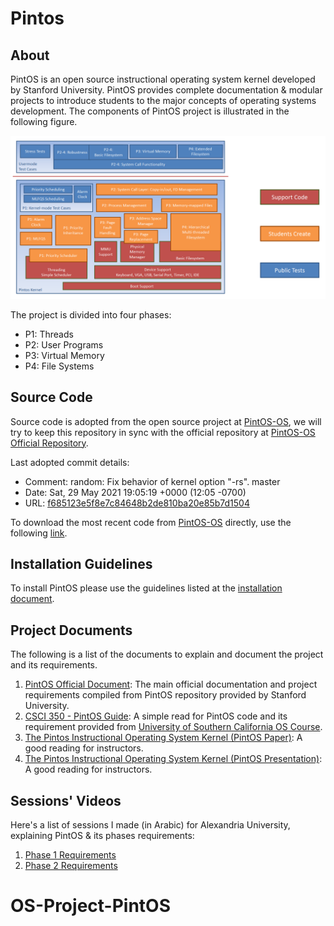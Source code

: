 # Pintos

## About

PintOS is an open source instructional operating system kernel developed by Stanford University. PintOS provides complete documentation & modular projects to introduce students to the major concepts of operating systems development. The components of PintOS project is illustrated in the following figure.

![PintOS Components](resources/pintos_components.png "PintOS Components")

The project is divided into four phases:

* P1: Threads
* P2: User Programs
* P3: Virtual Memory
* P4: File Systems

## Source Code

Source code is adopted from the open source project at [PintOS-OS](https://pintos-os.org/), we will try to keep this repository in sync with the official repository at [PintOS-OS Official Repository](https://pintos-os.org/cgi-bin/gitweb.cgi?p=pintos-anon;a=summary).

Last adopted commit details:

* Comment: random: Fix behavior of kernel option "-rs". master
* Date: Sat, 29 May 2021 19:05:19 +0000 (12:05 -0700)
* URL: [f685123e5f8e7c84648b2de810ba20e85b7d1504](https://pintos-os.org/cgi-bin/gitweb.cgi?p=pintos-anon;a=commit;h=f685123e5f8e7c84648b2de810ba20e85b7d1504)

To download the most recent code from [PintOS-OS](https://pintos-os.org/) directly, use the following [link](https://pintos-os.org/cgi-bin/gitweb.cgi?p=pintos-anon;a=snapshot;h=HEAD).

## Installation Guidelines

To install PintOS please use the guidelines listed at the [installation document](Installation.md).

## Project Documents

The following is a list of the documents to explain and document the project and its requirements.

1. [PintOS Official Document](guides/PintOS&#32;Official&#32;Document.pdf): The main official documentation and project requirements compiled from PintOS repository provided by Stanford University.
2. [CSCI 350 - PintOS Guide](guides/CSCI&#32;350&#32;-&#32;Pintos&#32;Guide.pdf): A simple read for PintOS code and its requirement provided from [University of Southern California OS Course](http://bits.usc.edu/cs350/).
3. [The Pintos Instructional Operating System Kernel (PintOS Paper)](guides/The&#32;Pintos&#32;Instructional&#32;Operating&#32;System&#32;Kernel.pdf): A good reading for instructors.
4. [The Pintos Instructional Operating System Kernel (PintOS Presentation)](guides/SIGCSE2009-Pintos.pdf): A good reading for instructors.

## Sessions' Videos

Here's a list of sessions I made (in Arabic) for Alexandria University, explaining PintOS & its phases requirements:

1. [Phase 1 Requirements](https://youtu.be/RLx_0nnEjaM)
2. [Phase 2 Requirements](https://youtu.be/bFUmvVgmbOs)
# OS-Project-PintOS
